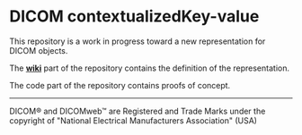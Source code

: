 # DICOM contextualizedKey-value

This repository is a work in progress toward a new representation for DICOM objects.

The  __[wiki](https://github.com/jacquesfauquex/DICOM_contextualizedKey-values/wiki)__ part of the repository contains the definition of the representation.

The code part of the repository contains proofs of concept.

___
DICOM® and DICOMweb™ are Registered and Trade Marks under the copyright of "National Electrical Manufacturers Association" (USA) 
